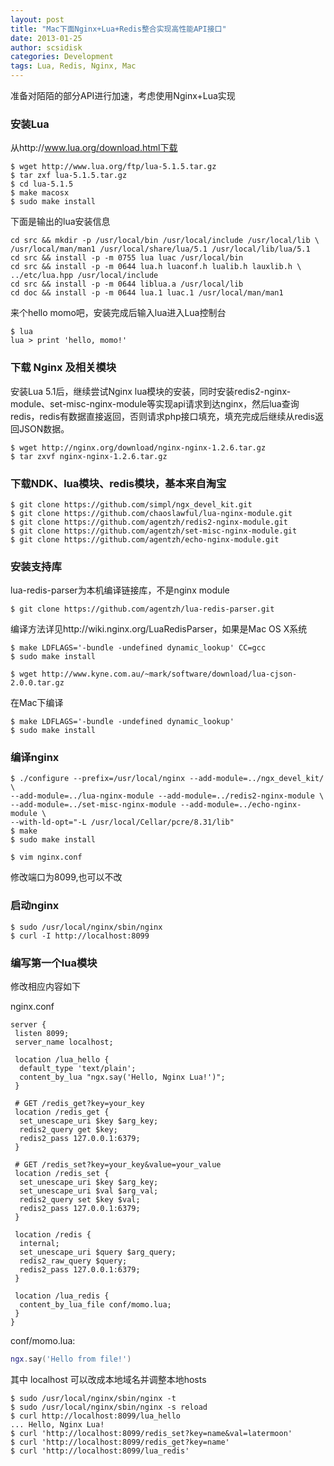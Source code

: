 ```yaml
---
layout: post
title: "Mac下面Nginx+Lua+Redis整合实现高性能API接口"
date: 2013-01-25
author: scsidisk
categories: Development
tags: Lua, Redis, Nginx, Mac
---
```


准备对陌陌的部分API进行加速，考虑使用Nginx+Lua实现

### 安装Lua

从http://www.lua.org/download.html下载

```
$ wget http://www.lua.org/ftp/lua-5.1.5.tar.gz
$ tar zxf lua-5.1.5.tar.gz
$ cd lua-5.1.5
$ make macosx
$ sudo make install
```

下面是输出的lua安装信息

```
cd src && mkdir -p /usr/local/bin /usr/local/include /usr/local/lib \
/usr/local/man/man1 /usr/local/share/lua/5.1 /usr/local/lib/lua/5.1
cd src && install -p -m 0755 lua luac /usr/local/bin
cd src && install -p -m 0644 lua.h luaconf.h lualib.h lauxlib.h \
../etc/lua.hpp /usr/local/include
cd src && install -p -m 0644 liblua.a /usr/local/lib
cd doc && install -p -m 0644 lua.1 luac.1 /usr/local/man/man1
```

来个hello momo吧，安装完成后输入lua进入Lua控制台

```
$ lua
lua > print 'hello, momo!'
```

### 下载 Nginx 及相关模块

安装Lua 5.1后，继续尝试Nginx lua模块的安装，同时安装redis2-nginx-module、set-misc-nginx-module等实现api请求到达nginx，然后lua查询redis，redis有数据直接返回，否则请求php接口填充，填充完成后继续从redis返回JSON数据。

```
$ wget http://nginx.org/download/nginx-nginx-1.2.6.tar.gz
$ tar zxvf nginx-nginx-1.2.6.tar.gz
```

### 下载NDK、lua模块、redis模块，基本来自淘宝

```
$ git clone https://github.com/simpl/ngx_devel_kit.git
$ git clone https://github.com/chaoslawful/lua-nginx-module.git
$ git clone https://github.com/agentzh/redis2-nginx-module.git
$ git clone https://github.com/agentzh/set-misc-nginx-module.git
$ git clone https://github.com/agentzh/echo-nginx-module.git
```

### 安装支持库

lua-redis-parser为本机编译链接库，不是nginx module

```
$ git clone https://github.com/agentzh/lua-redis-parser.git
```

编译方法详见http://wiki.nginx.org/LuaRedisParser，如果是Mac OS X系统

```
$ make LDFLAGS='-bundle -undefined dynamic_lookup' CC=gcc
$ sudo make install

$ wget http://www.kyne.com.au/~mark/software/download/lua-cjson-2.0.0.tar.gz
```

在Mac下编译

```
$ make LDFLAGS='-bundle -undefined dynamic_lookup'
$ sudo make install
```

### 编译nginx

```
$ ./configure --prefix=/usr/local/nginx --add-module=../ngx_devel_kit/ \
--add-module=../lua-nginx-module --add-module=../redis2-nginx-module \
--add-module=../set-misc-nginx-module --add-module=../echo-nginx-module \
--with-ld-opt="-L /usr/local/Cellar/pcre/8.31/lib"
$ make
$ sudo make install

$ vim nginx.conf
```

修改端口为8099,也可以不改

### 启动nginx

```
$ sudo /usr/local/nginx/sbin/nginx
$ curl -I http://localhost:8099
```

### 编写第一个lua模块

修改相应内容如下

nginx.conf

```nginx
server {
 listen 8099;
 server_name localhost;

 location /lua_hello {
  default_type 'text/plain';
  content_by_lua "ngx.say('Hello, Nginx Lua!')";
 }

 # GET /redis_get?key=your_key
 location /redis_get {
  set_unescape_uri $key $arg_key;
  redis2_query get $key;
  redis2_pass 127.0.0.1:6379;
 }

 # GET /redis_set?key=your_key&value=your_value
 location /redis_set {
  set_unescape_uri $key $arg_key;
  set_unescape_uri $val $arg_val;
  redis2_query set $key $val;
  redis2_pass 127.0.0.1:6379;
 }

 location /redis {
  internal;
  set_unescape_uri $query $arg_query;
  redis2_raw_query $query;
  redis2_pass 127.0.0.1:6379;
 }

 location /lua_redis {
  content_by_lua_file conf/momo.lua;
 }
}
```

conf/momo.lua:

```lua
ngx.say('Hello from file!')
```

其中 localhost 可以改成本地域名并调整本地hosts

```
$ sudo /usr/local/nginx/sbin/nginx -t
$ sudo /usr/local/nginx/sbin/nginx -s reload
$ curl http://localhost:8099/lua_hello
... Hello, Nginx Lua!
$ curl 'http://localhost:8099/redis_set?key=name&val=latermoon'
$ curl 'http://localhost:8099/redis_get?key=name'
$ curl 'http://localhost:8099/lua_redis'
```
